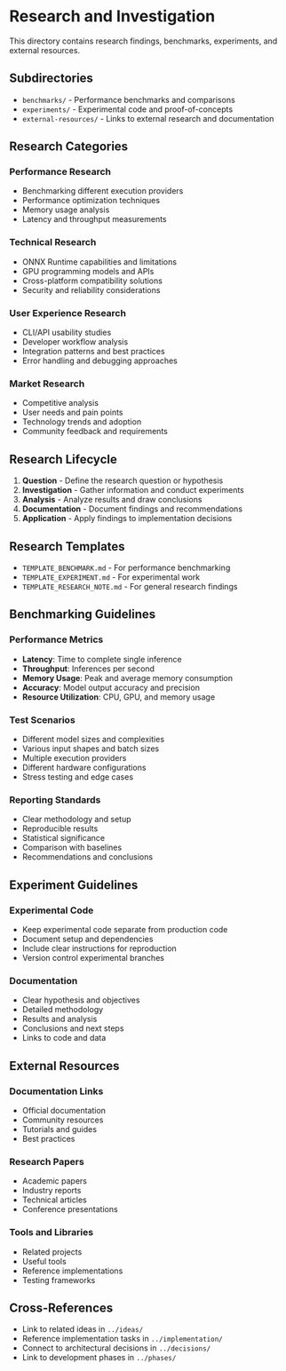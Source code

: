 # Research and Investigation

This directory contains research findings, benchmarks, experiments, and external resources.

## Subdirectories

- `benchmarks/` - Performance benchmarks and comparisons
- `experiments/` - Experimental code and proof-of-concepts
- `external-resources/` - Links to external research and documentation

## Research Categories

### Performance Research
- Benchmarking different execution providers
- Performance optimization techniques
- Memory usage analysis
- Latency and throughput measurements

### Technical Research
- ONNX Runtime capabilities and limitations
- GPU programming models and APIs
- Cross-platform compatibility solutions
- Security and reliability considerations

### User Experience Research
- CLI/API usability studies
- Developer workflow analysis
- Integration patterns and best practices
- Error handling and debugging approaches

### Market Research
- Competitive analysis
- User needs and pain points
- Technology trends and adoption
- Community feedback and requirements

## Research Lifecycle

1. **Question** - Define the research question or hypothesis
2. **Investigation** - Gather information and conduct experiments
3. **Analysis** - Analyze results and draw conclusions
4. **Documentation** - Document findings and recommendations
5. **Application** - Apply findings to implementation decisions

## Research Templates

- `TEMPLATE_BENCHMARK.md` - For performance benchmarking
- `TEMPLATE_EXPERIMENT.md` - For experimental work
- `TEMPLATE_RESEARCH_NOTE.md` - For general research findings

## Benchmarking Guidelines

### Performance Metrics
- **Latency**: Time to complete single inference
- **Throughput**: Inferences per second
- **Memory Usage**: Peak and average memory consumption
- **Accuracy**: Model output accuracy and precision
- **Resource Utilization**: CPU, GPU, and memory usage

### Test Scenarios
- Different model sizes and complexities
- Various input shapes and batch sizes
- Multiple execution providers
- Different hardware configurations
- Stress testing and edge cases

### Reporting Standards
- Clear methodology and setup
- Reproducible results
- Statistical significance
- Comparison with baselines
- Recommendations and conclusions

## Experiment Guidelines

### Experimental Code
- Keep experimental code separate from production code
- Document setup and dependencies
- Include clear instructions for reproduction
- Version control experimental branches

### Documentation
- Clear hypothesis and objectives
- Detailed methodology
- Results and analysis
- Conclusions and next steps
- Links to code and data

## External Resources

### Documentation Links
- Official documentation
- Community resources
- Tutorials and guides
- Best practices

### Research Papers
- Academic papers
- Industry reports
- Technical articles
- Conference presentations

### Tools and Libraries
- Related projects
- Useful tools
- Reference implementations
- Testing frameworks

## Cross-References

- Link to related ideas in `../ideas/`
- Reference implementation tasks in `../implementation/`
- Connect to architectural decisions in `../decisions/`
- Link to development phases in `../phases/`
